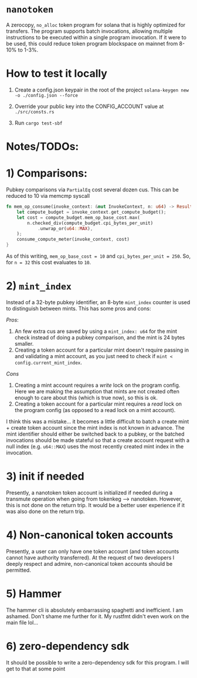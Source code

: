 
# `nanotoken`

A zerocopy, `no_alloc` token program for solana that is highly optimized for transfers. The program supports batch invocations, allowing multiple instructions to be executed within a single program invocation. If it were to be used, this could reduce token program blockspace on mainnet from 8-10% to 1-3%.

# How to test it locally

1) Create a config.json keypair in the root of the project 
`solana-keygen new -o ./config.json --force`

2) Override your public key into the CONFIG_ACCOUNT value at `./src/consts.rs`

3) Run `cargo test-sbf`


# Notes/TODOs:
# 1) Comparisons:
Pubkey comparisons via `PartialEq` cost several dozen cus. This can be reduced to 10 via memcmp syscall
```rust
fn mem_op_consume(invoke_context: &mut InvokeContext, n: u64) -> Result<(), Error> {
    let compute_budget = invoke_context.get_compute_budget();
    let cost = compute_budget.mem_op_base_cost.max(
        n.checked_div(compute_budget.cpi_bytes_per_unit)
            .unwrap_or(u64::MAX),
    );
    consume_compute_meter(invoke_context, cost)
}
```
As of this writing, `mem_op_base_cost = 10` and `cpi_bytes_per_unit = 250`. So, for `n = 32` this cost evaluates to `10`.

# 2) `mint_index`
Instead of a 32-byte pubkey identifier, an 8-byte `mint_index` counter is used to distinguish between mints. This has some pros and cons:

*Pros*: 
1. An few extra cus are saved by using a `mint_index: u64` for the mint check instead of doing a pubkey comparison, and the mint is 24 bytes smaller.
2. Creating a token account for a particular mint doesn't require passing in and validating a mint account, as you just need to check if `mint < config.current_mint_index`.

*Cons*
1. Creating a mint account requires a *write* lock on the program config. Here we are making the assumption that mints are not created often enough to care about this (which is true now), so this is ok.
2. Creating a token account for a particular mint requires a *read* lock on the program config (as opposed to a read lock on a mint account).

I think this was a mistake... it becomes a little difficult to batch a create mint + create token account since the mint index is not known in advance. The mint identifier should either be switched back to a pubkey, or the batched invocations should be made stateful so that a create account request with a null index (e.g. `u64::MAX`) uses the most recently created mint index in the invocation.

# 3) init if needed
Presently, a nanotoken token account is initialized if needed during a transmute operation when going from tokenkeg --> nanotoken. However, this is not done on the return trip. It would be a better user experience if it was also done on the return trip.

# 4) Non-canonical token accounts
Presently, a user can only have one token account (and token accounts cannot have authority transferred). At the request of two developers I deeply respect and admire, non-canonical token accounts should be permitted.

# 5) Hammer
The hammer cli is absolutely embarrassing spaghetti and inefficient. I am ashamed. Don't shame me further for it. My rustfmt didn't even work on the main file lol...

# 6) zero-dependency sdk
It should be possible to write a zero-dependency sdk for this program. I will get to that at some point
